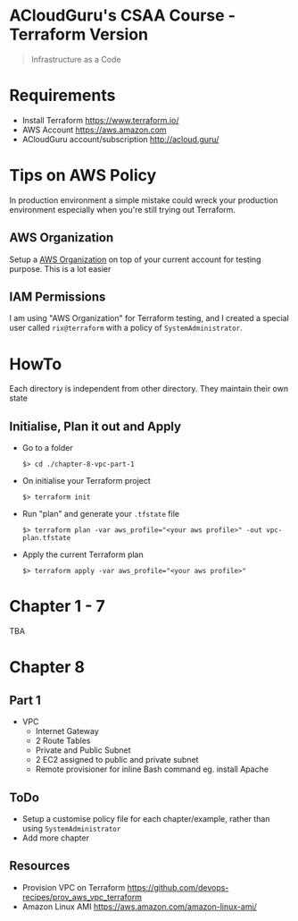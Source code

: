 # ACloudGuru's CSAA Course - Terraform Version
> Infrastructure as a Code

# Requirements
- Install Terraform https://www.terraform.io/
- AWS Account https://aws.amazon.com
- ACloudGuru account/subscription http://acloud.guru/

# Tips on AWS Policy

In production environment a simple mistake could wreck your production environment especially when you're still trying out Terraform.

## AWS Organization

Setup a [AWS Organization](https://aws.amazon.com/organizations/) on top of your current account for testing purpose. This is a lot easier

## IAM Permissions

I am using "AWS Organization" for Terraform testing, and I created a special user called `rix@terraform` with a policy of `SystemAdministrator`.

# HowTo

Each directory is independent from other directory. They maintain their own state

## Initialise, Plan it out and Apply

- Go to a folder
  ```
  $> cd ./chapter-8-vpc-part-1
  ```
- On initialise your Terraform project
  ```
  $> terraform init
  ```

- Run "plan" and generate your `.tfstate` file
  ```
  $> terraform plan -var aws_profile="<your aws profile>" -out vpc-plan.tfstate
  ```
- Apply the current Terraform plan
  ```
  $> terraform apply -var aws_profile="<your aws profile>"
  ```

# Chapter 1 - 7
TBA

# Chapter 8

## Part 1

 - VPC
    - Internet Gateway
    - 2 Route Tables
    - Private and Public Subnet
    - 2 EC2 assigned to public and private subnet
    - Remote provisioner for inline Bash command eg. install Apache

## ToDo
- Setup a customise policy file for each chapter/example, rather than using `SystemAdministrator`
- Add more chapter

## Resources
- Provision VPC on Terraform https://github.com/devops-recipes/prov_aws_vpc_terraform
- Amazon Linux AMI https://aws.amazon.com/amazon-linux-ami/
